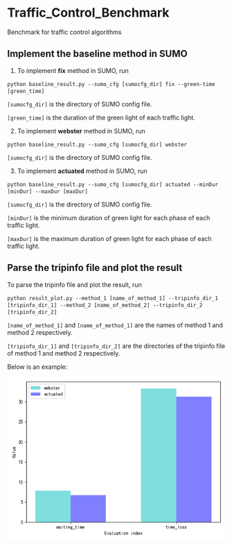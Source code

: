 # Traffic_Control_Benchmark
Benchmark for traffic control algorithms

## Implement the baseline method in SUMO
1. To implement **fix** method in SUMO, run
```
python baseline_result.py --sumo_cfg [sumocfg_dir] fix --green-time [green_time]
```
`[sumocfg_dir]` is the directory of SUMO config file.

`[green_time]` is the duration of the green light of each traffic light.

2. To implement **webster** method in SUMO, run
```
python baseline_result.py --sumo_cfg [sumocfg_dir] webster
```
`[sumocfg_dir]` is the directory of SUMO config file.

3. To implement **actuated** method in SUMO, run
```
python baseline_result.py --sumo_cfg [sumocfg_dir] actuated --minDur [minDur] --maxDur [maxDur]
```
`[sumocfg_dir]` is the directory of SUMO config file.

`[minDur]` is the minimum duration of green light for each phase of each traffic light.

`[maxDur]` is the maximum duration of green light for each phase of each traffic light.

## Parse the tripinfo file and plot the result
To parse the tripinfo file and plot the result, run
```
python result_plot.py --method_1 [name_of_method_1] --tripinfo_dir_1 [tripinfo_dir_1] --method_2 [name_of_method_2] --tripinfo_dir_2 [tripinfo_dir_2]
```
`[name_of_method_1]` and `[name_of_method_1]` are the names of method 1 and method 2 respectively.

`[tripinfo_dir_1]` and `[tripinfo_dir_2]` are the directories of the tripinfo file of method 1 and method 2 respectively.

Below is an example:

![](./result_plot.png)
